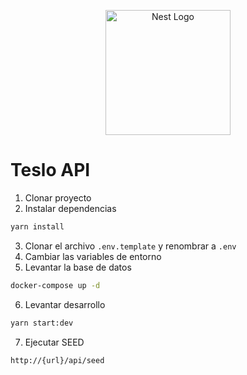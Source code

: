 <p align="center">
  <a href="http://nestjs.com/" target="blank"><img src="https://nestjs.com/img/logo-small.svg" width="200" alt="Nest Logo" /></a>
</p>

# Teslo API

1. Clonar proyecto
2. Instalar dependencias
```bash
yarn install
```
3. Clonar el archivo ```.env.template``` y renombrar a ```.env```
4. Cambiar las variables de entorno
5. Levantar la base de datos
```bash
docker-compose up -d
```
6. Levantar desarrollo
```bash
yarn start:dev
```
7. Ejecutar SEED
```
http://{url}/api/seed
```